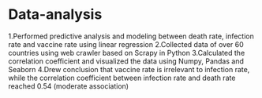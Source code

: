 # Data-analysis
1.Performed predictive analysis and modeling between death rate, infection rate and vaccine rate using linear regression
2.Collected data of over 60 countries using web crawler based on Scrapy in Python
3.Calculated the correlation coefficient and visualized the data using Numpy, Pandas and Seaborn
4.Drew conclusion that vaccine rate is irrelevant to infection rate, while the correlation coefficient between infection rate and death rate reached 0.54 (moderate association)
